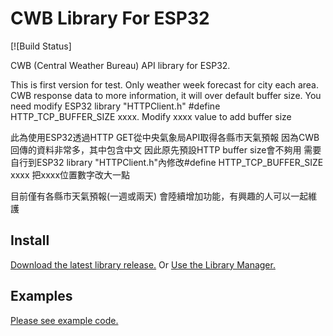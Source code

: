 # CWB Library For ESP32

[![Build Status]

CWB (Central Weather Bureau) API library for ESP32.

This is first version for test.
Only weather week forecast for city each area.
CWB response data to more information, it will over default buffer size.
You need modify ESP32 library "HTTPClient.h" #define HTTP_TCP_BUFFER_SIZE xxxx.
Modify xxxx value to add buffer size

此為使用ESP32透過HTTP GET從中央氣象局API取得各縣市天氣預報
因為CWB回傳的資料非常多，其中包含中文
因此原先預設HTTP buffer size會不夠用
需要自行到ESP32 library "HTTPClient.h"內修改#define HTTP_TCP_BUFFER_SIZE xxxx
把xxxx位置數字改大一點

目前僅有各縣市天氣預報(一週或兩天)
會陸續增加功能，有興趣的人可以一起維護

## Install

[Download the latest library release.](https://github.com/huangshaun/CWB/releases/latest) Or [Use the Library Manager.](https://www.arduino.cc/en/Guide/Libraries#toc3)


## Examples

[Please see example code.](./examples)

